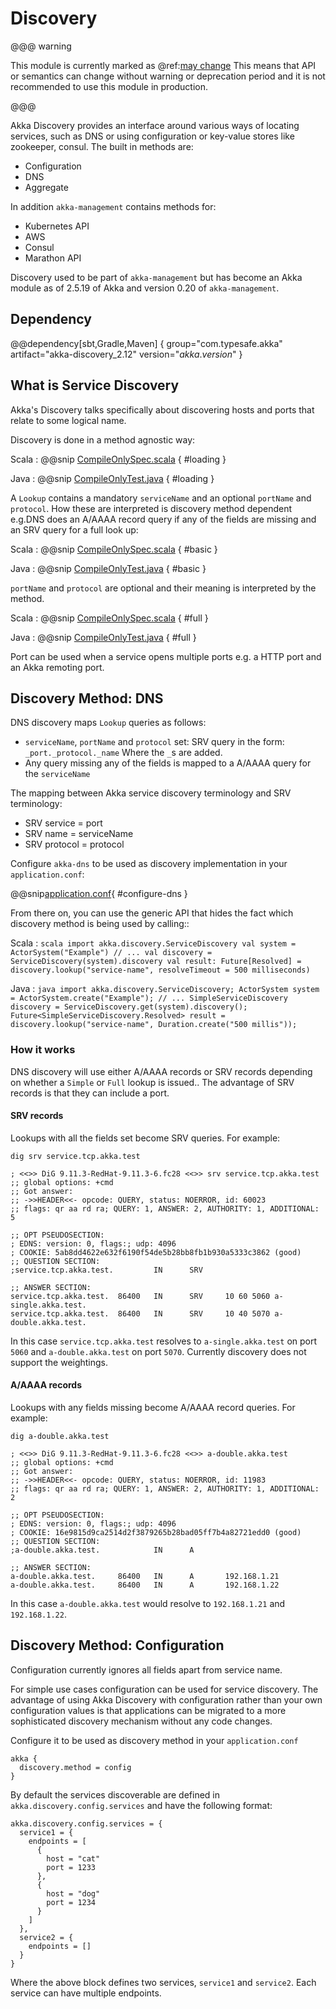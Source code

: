 # Discovery

@@@ warning

This module is currently marked as @ref:[may change](../common/may-change.md)
This means that API or semantics can
change without warning or deprecation period and it is not recommended to use
this module in production.

@@@

Akka Discovery provides an interface around various ways of locating services, such as DNS
or using configuration or key-value stores like zookeeper, consul. The built in methods are:

* Configuration
* DNS
* Aggregate

In addition `akka-management` contains methods for:

* Kubernetes API
* AWS
* Consul
* Marathon API

Discovery used to be part of `akka-management` but has become an Akka module as of 2.5.19 of Akka and version 0.20
of `akka-management`.

## Dependency

@@dependency[sbt,Gradle,Maven] {
  group="com.typesafe.akka"
  artifact="akka-discovery_2.12"
  version="$akka.version$"
}

## What is Service Discovery

Akka's Discovery talks specifically about discovering hosts and ports that relate to some
logical name.

Discovery is done in a method agnostic way:

Scala
:  @@snip [CompileOnlySpec.scala](/akka-discovery/src/test/scala/doc/akka/discovery/CompileOnlySpec.scala) { #loading }

Java
:  @@snip [CompileOnlyTest.java](/akka-discovery/src/test/java/jdoc/akka/discovery/CompileOnlyTest.java) { #loading }

A `Lookup` contains a mandatory `serviceName` and an optional `portName` and `protocol`. How these are interpreted is discovery 
method dependent e.g.DNS does an A/AAAA record query if any of the fields are missing and an SRV query for a full look up:

Scala
:  @@snip [CompileOnlySpec.scala](/akka-discovery/src/test/scala/doc/akka/discovery/CompileOnlySpec.scala) { #basic }

Java
:  @@snip [CompileOnlyTest.java](/akka-discovery/src/test/java/jdoc/akka/discovery/CompileOnlyTest.java) { #basic }


`portName` and `protocol` are optional and their meaning is interpreted by the method.

Scala
:  @@snip [CompileOnlySpec.scala](/akka-discovery/src/test/scala/doc/akka/discovery/CompileOnlySpec.scala) { #full }

Java
:  @@snip [CompileOnlyTest.java](/akka-discovery/src/test/java/jdoc/akka/discovery/CompileOnlyTest.java) { #full }

Port can be used when a service opens multiple ports e.g. a HTTP port and an Akka remoting port.

## Discovery Method: DNS

DNS discovery maps `Lookup` queries as follows:

* `serviceName`, `portName` and `protocol` set: SRV query in the form: `_port._protocol._name` Where the `_`s are added.
* Any query  missing any of the fields is mapped to a A/AAAA query for the `serviceName`

The mapping between Akka service discovery terminology and SRV terminology:

* SRV service = port
* SRV name = serviceName
* SRV protocol = protocol

Configure `akka-dns` to be used as discovery implementation in your `application.conf`:

@@snip[application.conf](/akka-discovery/src/test/scala/akka/discovery/dns/DnsDiscoverySpec.scala){ #configure-dns }

From there on, you can use the generic API that hides the fact which discovery method is being used by calling::

Scala
:   ```scala
    import akka.discovery.ServiceDiscovery
    val system = ActorSystem("Example")
    // ...
    val discovery = ServiceDiscovery(system).discovery
    val result: Future[Resolved] = discovery.lookup("service-name", resolveTimeout = 500 milliseconds)
    ```

Java
:   ```java
    import akka.discovery.ServiceDiscovery;
    ActorSystem system = ActorSystem.create("Example");
    // ...
    SimpleServiceDiscovery discovery = ServiceDiscovery.get(system).discovery();
    Future<SimpleServiceDiscovery.Resolved> result = discovery.lookup("service-name", Duration.create("500 millis"));
    ```

### How it works

DNS discovery will use either A/AAAA records or SRV records depending on whether a `Simple` or `Full` lookup is issued..
The advantage of SRV records is that they can include a port.

#### SRV records

Lookups with all the fields set become SRV queries. For example:

```
dig srv service.tcp.akka.test

; <<>> DiG 9.11.3-RedHat-9.11.3-6.fc28 <<>> srv service.tcp.akka.test
;; global options: +cmd
;; Got answer:
;; ->>HEADER<<- opcode: QUERY, status: NOERROR, id: 60023
;; flags: qr aa rd ra; QUERY: 1, ANSWER: 2, AUTHORITY: 1, ADDITIONAL: 5

;; OPT PSEUDOSECTION:
; EDNS: version: 0, flags:; udp: 4096
; COOKIE: 5ab8dd4622e632f6190f54de5b28bb8fb1b930a5333c3862 (good)
;; QUESTION SECTION:
;service.tcp.akka.test.         IN      SRV

;; ANSWER SECTION:
service.tcp.akka.test.  86400   IN      SRV     10 60 5060 a-single.akka.test.
service.tcp.akka.test.  86400   IN      SRV     10 40 5070 a-double.akka.test.

```

In this case `service.tcp.akka.test` resolves to `a-single.akka.test` on port `5060`
and `a-double.akka.test` on port `5070`. Currently discovery does not support the weightings.

#### A/AAAA records

Lookups with any fields missing become A/AAAA record queries. For example:

```
dig a-double.akka.test

; <<>> DiG 9.11.3-RedHat-9.11.3-6.fc28 <<>> a-double.akka.test
;; global options: +cmd
;; Got answer:
;; ->>HEADER<<- opcode: QUERY, status: NOERROR, id: 11983
;; flags: qr aa rd ra; QUERY: 1, ANSWER: 2, AUTHORITY: 1, ADDITIONAL: 2

;; OPT PSEUDOSECTION:
; EDNS: version: 0, flags:; udp: 4096
; COOKIE: 16e9815d9ca2514d2f3879265b28bad05ff7b4a82721edd0 (good)
;; QUESTION SECTION:
;a-double.akka.test.            IN      A

;; ANSWER SECTION:
a-double.akka.test.     86400   IN      A       192.168.1.21
a-double.akka.test.     86400   IN      A       192.168.1.22

```

In this case `a-double.akka.test` would resolve to `192.168.1.21` and `192.168.1.22`.

## Discovery Method: Configuration

Configuration currently ignores all fields apart from service name.

For simple use cases configuration can be used for service discovery. The advantage of using Akka Discovery with
configuration rather than your own configuration values is that applications can be migrated to a more
sophisticated discovery mechanism without any code changes.


Configure it to be used as discovery method in your `application.conf`

```
akka {
  discovery.method = config
}
```

By default the services discoverable are defined in `akka.discovery.config.services` and have the following format:

```
akka.discovery.config.services = {
  service1 = {
    endpoints = [
      {
        host = "cat"
        port = 1233
      },
      {
        host = "dog"
        port = 1234
      }
    ]
  },
  service2 = {
    endpoints = []
  }
}
```

Where the above block defines two services, `service1` and `service2`.
Each service can have multiple endpoints.

